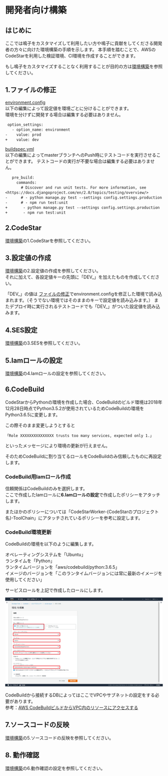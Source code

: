 # 開発者向け構築

## はじめに
ここでは鳴子をカスタマイズして利用したい方や鳴子に貢献をしてくださる開発者の方々に向けた環境構築の手順を示します。
本手順を踏むことで、AWSのCodeStarを利用した検証環境、CI環境を作成することができます。

もし鳴子をカスタマイズすることなく利用することが目的の方は[環境構築](installation.md)を参照してください。

## 1.ファイルの修正<a name="file"></a>

[environment.config](https://github.com/crosspower/naruko/blob/master/.ebextensions/environment.config)  
以下の編集によって設定値を環境ごとに分けることができます。  
環境を分けずに開発する場合は編集する必要はありません。

```
 option_settings:
   - option_name: environment
-    value: prod
+    value: dev
```

[buildspec.yml](https://github.com/crosspower/naruko/blob/master/buildspec.yml)  
以下の編集によってmasterブランチへのPush時にテストコードを実行させることができます。
テストコードの実行が不要な場合は編集する必要はありません。

```
   pre_build:
     commands:
       # Discover and run unit tests. For more information, see <https://docs.djangoproject.com/en/2.0/topics/testing/overview/>
-      # - python manage.py test --settings config.settings.production
-      # - npm run test:unit
+       - python manage.py test --settings config.settings.production
+       - npm run test:unit
```

## 2.CodeStar

[環境構築](installation.md)の1.CodeStarを参照してください。

## 3.設定値の作成

[環境構築](installation.md)の2.設定値の作成を参照してください。  
それに加えて、各設定値キーの先頭に「DEV_」を加えたものを作成してください。 

「DEV_」の値は [ファイルの修正](#file)でenvironment.configを修正した環境で読み込まれます。（そうでない環境ではそのままのキーで設定値を読み込みます。）
またデプロイ時に実行されるテストコードでも「DEV_」がついた設定値を読み込みます。

## 4.SES設定

[環境構築](installation.md)の3.SESを参照してください。

## 5.Iamロールの設定

[環境構築](installation.md)の4.Iamロールの設定を参照してください。


## 6.CodeBuild

CodeStarからPythonの環境を作成した場合、CodeBuildのビルド環境は2018年12月28日時点でPython3.5.2が使用されているためCodeBuildの環境をPython3.6.5に変更します。  

この際そのまま変更しようとすると
```
「Role XXXXXXXXXXXXXXX trusts too many services, expected only 1.」
```
といったメッセージにより環境の更新が行えません。  

そのためCodeBuildに割り当てるロールをCodeBuildのみ信頼したものに再設定します。


### CodeBuild用Iamロール作成

信頼関係はCodeBuildのみを選択します。  
ここで作成したIamロールに**6.Iamロールの設定**で作成したポリシーをアタッチします。

またほかのポリシーについては「CodeStarWorker-{CodeStarのプロジェクト名}-ToolChain」にアタッチされているポリシーを参考に設定します。

### CodeBuild環境更新
CodeBuildの環境を以下のように編集します。  

オペレーティングシステムを「Ubuntu」  
ランタイムを「Python」  
ランタイムバージョンを「aws/codebuild/python:3.6.5」  
イメージのバージョンを「このランタイムバージョンには常に最新のイメージを使用してください」  

サービスロールを上記で作成したロールにします。

![143877](img/build_env_13.png)

CodeBuildから接続するDBによってはここでVPCやサブネットの設定をする必要があります。  
参考：[AWS CodeBuildビルドからVPC内のリソースにアクセスする](https://aws.amazon.com/jp/blogs/devops/access-resources-in-a-vpc-from-aws-codebuild-builds/)

## 7.ソースコードの反映

[環境構築](installation.md)の5.ソースコードの反映を参照してください。

## 8. 動作確認

[環境構築](installation.md)の6.動作確認の設定を参照してください。
